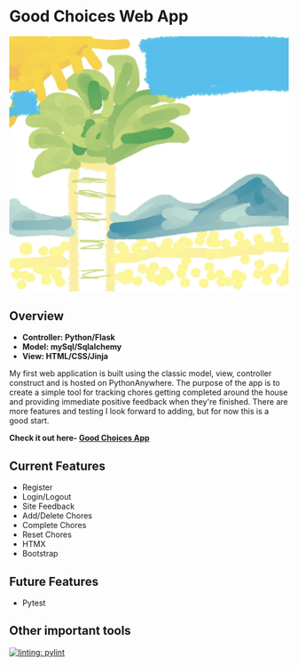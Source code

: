 # Good Choices Web App

![image of Good Choices logo.](/flask_package/static/img/IMG_1102.jpeg)

## Overview

- **Controller: Python/Flask**
- **Model: mySql/Sqlalchemy**
- **View: HTML/CSS/Jinja**

My first web application is built using the classic model, view, controller construct and is hosted on PythonAnywhere.  The purpose of the app is to create a simple tool for tracking chores getting completed around the house and providing immediate positive feedback when they're finished.  There are more features and testing I look forward to adding, but for now this is a good start.  

**Check it out here- [Good Choices App](https://ralphcorey.pythonanywhere.com)**

## Current Features

- Register
- Login/Logout
- Site Feedback
- Add/Delete Chores
- Complete Chores
- Reset Chores
- HTMX
- Bootstrap

## Future Features

- Pytest

## Other important tools

[![linting: pylint](https://img.shields.io/badge/linting-pylint-yellowgreen)](https://github.com/pylint-dev/pylint)
